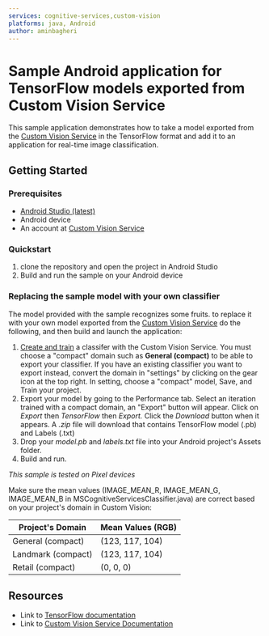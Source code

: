 ```yaml
---
services: cognitive-services,custom-vision
platforms: java, Android
author: aminbagheri
---
```


# Sample Android application for TensorFlow models exported from Custom Vision Service
This sample application demonstrates how to take a model exported from the [Custom Vision Service](https://www.customvision.ai) in the TensorFlow format and add it to an application for real-time image classification. 

## Getting Started

### Prerequisites
- [Android Studio (latest)](https://developer.android.com/studio/index.html)
- Android device
- An account at [Custom Vision Service](https://www.customvision.ai) 
### Quickstart

1. clone the repository and open the project in Android Studio
2. Build and run the sample on your Android device
### Replacing the sample model with your own classifier 
The model provided with the sample recognizes some fruits. to replace it with your own model exported from the [Custom Vision Service](https://www.customvision.ai) do the following, and then build and launch the application:
  1. [Create and train](https://docs.microsoft.com/en-us/azure/cognitive-services/custom-vision-service/getting-started-build-a-classifier) a classifer with the Custom Vision Service. You must choose a "compact" domain such as **General (compact)** to be able to export your classifier. If you have an existing classifier you want to export instead, convert the domain in "settings" by clicking on the gear icon at the top right. In setting, choose a "compact" model, Save, and Train your project.  
  2. Export your model by going to the Performance tab. Select an iteration trained with a compact domain, an "Export" button will appear. Click on *Export* then *TensorFlow* then *Export.* Click the *Download* button when it appears. A *.zip* file will download that contains TensorFlow model (.pb) and Labels (.txt)
  3. Drop your *model.pb* and *labels.txt* file into your Android project's Assets folder. 
  4. Build and run.

*This sample is tested on Pixel devices*

Make sure the mean values (IMAGE_MEAN_R, IMAGE_MEAN_G, IMAGE_MEAN_B in MSCognitiveServicesClassifier.java) are correct based on your project's domain in Custom Vision:

|  Project's Domain  | Mean Values (RGB) |
|--------------------|-------------------|
|  General (compact) |  (123, 117, 104)  |
|  Landmark (compact)|  (123, 117, 104)  |
|  Retail (compact)  |  (0, 0, 0)        |


## Resources
- Link to [TensorFlow documentation](https://www.tensorflow.org/mobile/)
- Link to [Custom Vision Service Documentation](https://docs.microsoft.com/en-us/azure/cognitive-services/custom-vision-service/home)

